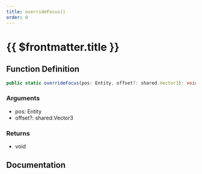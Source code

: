 ```yaml
---
title: overrideFocus()
order: 0
---
```


# {{ $frontmatter.title }}

<!--@include: ./overrideFocus_partial_header.md-->

## Function Definition

```ts
public static overrideFocus(pos: Entity, offset?: shared.Vector3): void;
```

### Arguments

* pos: Entity
* offset?: shared.Vector3

### Returns

* void

## Documentation

<!--@include: ./overrideFocus_partial_footer.md-->
